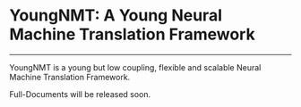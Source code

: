# YoungNMT: A Young Neural Machine Translation Framework

--------------------------------------------------------------------------------

YoungNMT is a young but low coupling, flexible and scalable Neural Machine Translation Framework.

Full-Documents will be released soon.
